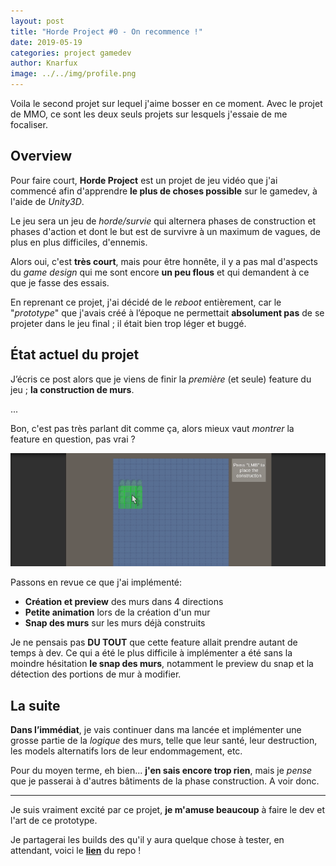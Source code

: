 ```yaml
---
layout: post
title: "Horde Project #0 - On recommence !"
date: 2019-05-19
categories: project gamedev
author: Knarfux
image: ../../img/profile.png
---
```


Voila le second projet sur lequel j'aime bosser en ce moment. Avec le projet de MMO, ce sont les deux seuls projets sur lesquels j'essaie de me focaliser.

## Overview

Pour faire court, **Horde Project** est un projet de jeu vidéo que j'ai commencé afin d'apprendre **le plus de choses possible** sur le gamedev, à l'aide de *Unity3D*.

Le jeu sera un jeu de *horde/survie* qui alternera phases de construction et phases d'action et dont le but est de survivre à un maximum de vagues, de plus en plus difficiles, d'ennemis.

Alors oui, c'est **très court**, mais pour être honnête, il y a pas mal d'aspects du *game design* qui me sont encore **un peu flous** et qui demandent à ce que je fasse des essais.

En reprenant ce projet, j'ai décidé de le *reboot* entièrement, car le "*prototype*" que j'avais créé à l’époque ne permettait **absolument pas** de se projeter dans le jeu final ; il était bien trop léger et buggé.

## État actuel du projet

J’écris ce post alors que je viens de finir la *première* (et seule) feature du jeu ; **la construction de murs**.

...

Bon, c'est pas très parlant dit comme ça, alors mieux vaut *montrer* la feature en question, pas vrai ?

![gif](../../img/horde_2019-05-19_wall.gif)

Passons en revue ce que j'ai implémenté:

- **Création et preview** des murs dans 4 directions
- **Petite animation** lors de la création d'un mur
- **Snap des murs** sur les murs déjà construits

Je ne pensais pas **DU TOUT** que cette feature allait prendre autant de temps à dev. Ce qui a été le plus difficile à implémenter a été sans la moindre hésitation **le snap des murs**, notamment le preview du snap et la détection des portions de mur à modifier.

## La suite

**Dans l’immédiat**, je vais continuer dans ma lancée et implémenter une grosse partie de la *logique* des murs, telle que leur santé, leur destruction, les models alternatifs lors de leur endommagement, etc.

Pour du moyen terme, eh bien... **j'en sais encore trop rien**, mais je *pense* que je passerai à d'autres bâtiments de la phase construction. A voir donc.

***

Je suis vraiment excité par ce projet, **je m'amuse beaucoup** à faire le dev et l'art de ce prototype.

Je partagerai les builds des qu'il y aura quelque chose à tester, en attendant, voici le **[lien](https://github.com/Hild-Franck/Horde-Project)** du repo !
